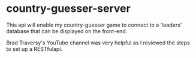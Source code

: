 # country-guesser-server

This api will enable my country-guesser game to connect to a 'leaders' database that can be displayed on the front-end.

Brad Traversy's YouTube channel was very helpful as I reviewed the steps to set up a RESTfulapi.

